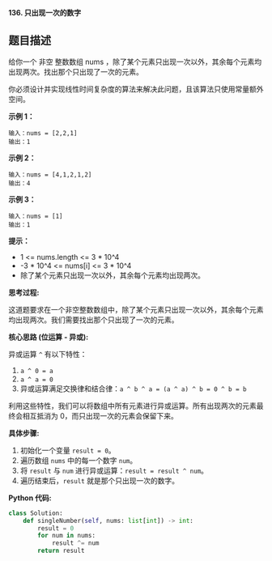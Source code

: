 **136. 只出现一次的数字**

## 题目描述

给你一个 非空 整数数组 nums ，除了某个元素只出现一次以外，其余每个元素均出现两次。找出那个只出现了一次的元素。

你必须设计并实现线性时间复杂度的算法来解决此问题，且该算法只使用常量额外空间。

**示例 1：**
```
输入：nums = [2,2,1]
输出：1
```

**示例 2：**
```
输入：nums = [4,1,2,1,2]
输出：4
```

**示例 3：**
```
输入：nums = [1]
输出：1
```

**提示：**
- 1 <= nums.length <= 3 * 10^4
- -3 * 10^4 <= nums[i] <= 3 * 10^4
- 除了某个元素只出现一次以外，其余每个元素均出现两次。



**思考过程:**

这道题要求在一个非空整数数组中，除了某个元素只出现一次以外，其余每个元素均出现两次。我们需要找出那个只出现了一次的元素。

**核心思路 (位运算 - 异或):**

异或运算 `^` 有以下特性：
1.  `a ^ 0 = a`
2.  `a ^ a = 0`
3.  异或运算满足交换律和结合律：`a ^ b ^ a = (a ^ a) ^ b = 0 ^ b = b`

利用这些特性，我们可以将数组中所有元素进行异或运算。所有出现两次的元素最终会相互抵消为 0，而只出现一次的元素会保留下来。

**具体步骤:**

1.  初始化一个变量 `result = 0`。
2.  遍历数组 `nums` 中的每一个数字 `num`。
3.  将 `result` 与 `num` 进行异或运算：`result = result ^ num`。
4.  遍历结束后，`result` 就是那个只出现一次的数字。

**Python 代码:**

```python
class Solution:
    def singleNumber(self, nums: list[int]) -> int:
        result = 0
        for num in nums:
            result ^= num
        return result
```
